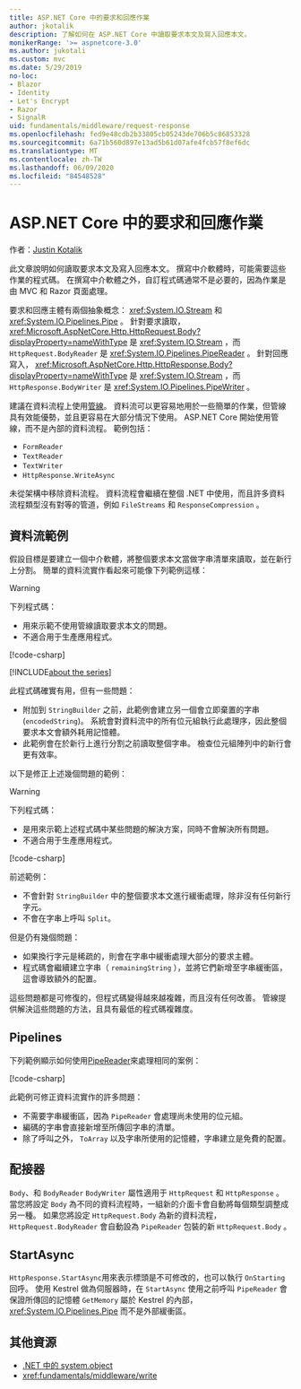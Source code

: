 ```yaml
---
title: ASP.NET Core 中的要求和回應作業
author: jkotalik
description: 了解如何在 ASP.NET Core 中讀取要求本文及寫入回應本文。
monikerRange: '>= aspnetcore-3.0'
ms.author: jukotali
ms.custom: mvc
ms.date: 5/29/2019
no-loc:
- Blazor
- Identity
- Let's Encrypt
- Razor
- SignalR
uid: fundamentals/middleware/request-response
ms.openlocfilehash: fed9e48cdb2b33805cb05243de706b5c86853328
ms.sourcegitcommit: 6a71b560d897e13ad5b61d07afe4fcb57f8ef6dc
ms.translationtype: MT
ms.contentlocale: zh-TW
ms.lasthandoff: 06/09/2020
ms.locfileid: "84548528"
---
```

# <a name="request-and-response-operations-in-aspnet-core"></a>ASP.NET Core 中的要求和回應作業

作者：[Justin Kotalik](https://github.com/jkotalik)

此文章說明如何讀取要求本文及寫入回應本文。 撰寫中介軟體時，可能需要這些作業的程式碼。 在撰寫中介軟體之外，自訂程式碼通常不是必要的，因為作業是由 MVC 和 Razor 頁面處理。

要求和回應主體有兩個抽象概念： <xref:System.IO.Stream> 和 <xref:System.IO.Pipelines.Pipe> 。 針對要求讀取， <xref:Microsoft.AspNetCore.Http.HttpRequest.Body?displayProperty=nameWithType> 是 <xref:System.IO.Stream> ，而 `HttpRequest.BodyReader` 是 <xref:System.IO.Pipelines.PipeReader> 。 針對回應寫入， <xref:Microsoft.AspNetCore.Http.HttpResponse.Body?displayProperty=nameWithType> 是 <xref:System.IO.Stream> ，而 `HttpResponse.BodyWriter` 是 <xref:System.IO.Pipelines.PipeWriter> 。

建議在資料流程上使用[管線](/dotnet/standard/io/pipelines)。 資料流可以更容易地用於一些簡單的作業，但管線具有效能優勢，並且更容易在大部分情況下使用。 ASP.NET Core 開始使用管線，而不是內部的資料流程。 範例包括：

* `FormReader`
* `TextReader`
* `TextWriter`
* `HttpResponse.WriteAsync`

未從架構中移除資料流程。 資料流程會繼續在整個 .NET 中使用，而且許多資料流程類型沒有對等的管道，例如 `FileStreams` 和 `ResponseCompression` 。

## <a name="stream-examples"></a>資料流範例

假設目標是要建立一個中介軟體，將整個要求本文當做字串清單來讀取，並在新行上分割。 簡單的資料流實作看起來可能像下列範例這樣：

> [!WARNING]
> 下列程式碼：
> * 用來示範不使用管線讀取要求本文的問題。
> * 不適合用于生產應用程式。

[!code-csharp[](request-response/samples/3.x/RequestResponseSample/Startup.cs?name=GetListOfStringsFromStream)]

[!INCLUDE[about the series](~/includes/code-comments-loc.md)]

此程式碼確實有用，但有一些問題：

* 附加到 `StringBuilder` 之前，此範例會建立另一個會立即棄置的字串 (`encodedString`)。 系統會對資料流中的所有位元組執行此處理序，因此整個要求本文會額外耗用記憶體。
* 此範例會在於新行上進行分割之前讀取整個字串。 檢查位元組陣列中的新行會更有效率。

以下是修正上述幾個問題的範例：

> [!WARNING]
> 下列程式碼：
> * 是用來示範上述程式碼中某些問題的解決方案，同時不會解決所有問題。
> * 不適合用于生產應用程式。

[!code-csharp[](request-response/samples/3.x/RequestResponseSample/Startup.cs?name=GetListOfStringsFromStreamMoreEfficient)]

前述範例：

* 不會針對 `StringBuilder` 中的整個要求本文進行緩衝處理，除非沒有任何新行字元。
* 不會在字串上呼叫 `Split`。

但是仍有幾個問題：

* 如果換行字元是稀疏的，則會在字串中緩衝處理大部分的要求主體。
* 程式碼會繼續建立字串（ `remainingString` ），並將它們新增至字串緩衝區，這會導致額外的配置。

這些問題都是可修復的，但程式碼變得越來越複雜，而且沒有任何改善。 管線提供解決這些問題的方法，且具有最低的程式碼複雜度。

## <a name="pipelines"></a>Pipelines

下列範例顯示如何使用[PipeReader](/dotnet/standard/io/pipelines#pipe)來處理相同的案例：

[!code-csharp[](request-response/samples/3.x/RequestResponseSample/Startup.cs?name=GetListOfStringFromPipe)]

此範例可修正資料流實作的許多問題：

* 不需要字串緩衝區，因為 `PipeReader` 會處理尚未使用的位元組。
* 編碼的字串會直接新增至所傳回字串的清單。
* 除了呼叫之外， `ToArray` 以及字串所使用的記憶體，字串建立是免費的配置。

## <a name="adapters"></a>配接器

`Body`、和 `BodyReader` `BodyWriter` 屬性適用于 `HttpRequest` 和 `HttpResponse` 。 當您將設定 `Body` 為不同的資料流程時，一組新的介面卡會自動將每個類型調整成另一種。 如果您將設定 `HttpRequest.Body` 為新的資料流程， `HttpRequest.BodyReader` 會自動設為 `PipeReader` 包裝的新 `HttpRequest.Body` 。

## <a name="startasync"></a>StartAsync

`HttpResponse.StartAsync`用來表示標頭是不可修改的，也可以執行 `OnStarting` 回呼。 使用 Kestrel 做為伺服器時，在 `StartAsync` 使用之前呼叫 `PipeReader` 會保證所傳回的記憶體 `GetMemory` 屬於 Kestrel 的內部， <xref:System.IO.Pipelines.Pipe> 而不是外部緩衝區。

## <a name="additional-resources"></a>其他資源

* [.NET 中的 system.object](/dotnet/standard/io/pipelines)
* <xref:fundamentals/middleware/write>

<!-- Test with Postman or other tool. See image in static directory. -->
